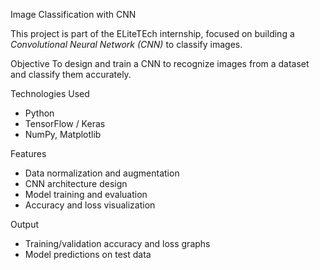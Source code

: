 Image Classification with CNN

This project is part of the ELiteTEch internship, focused on building a *Convolutional Neural Network (CNN)* to classify images.

Objective
To design and train a CNN to recognize images from a dataset and classify them accurately.

Technologies Used
- Python
- TensorFlow / Keras
- NumPy, Matplotlib

Features
- Data normalization and augmentation
- CNN architecture design
- Model training and evaluation
- Accuracy and loss visualization

Output
- Training/validation accuracy and loss graphs
- Model predictions on test data
